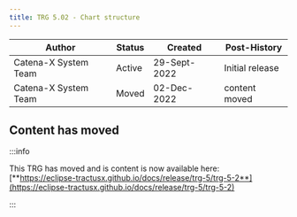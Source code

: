 ```yaml
---
title: TRG 5.02 - Chart structure
---
```


| Author               | Status | Created      | Post-History    |
|----------------------|--------|--------------|-----------------|
| Catena-X System Team | Active | 29-Sept-2022 | Initial release |
| Catena-X System Team | Moved  | 02-Dec-2022  | content moved   |

## Content has moved

:::info

This TRG has moved and is content is now available
here: [**https://eclipse-tractusx.github.io/docs/release/trg-5/trg-5-2**](https://eclipse-tractusx.github.io/docs/release/trg-5/trg-5-2)

:::
